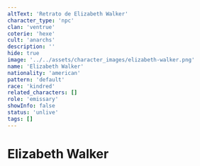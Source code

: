 ```yaml
---
altText: 'Retrato de Elizabeth Walker'
character_type: 'npc'
clan: 'ventrue'
coterie: 'hexe'
cult: 'anarchs'
description: ''
hide: true
image: '../../assets/character_images/elizabeth-walker.png'
name: 'Elizabeth Walker'
nationality: 'american'
pattern: 'default'
race: 'kindred'
related_characters: []
role: 'emissary'
showInfo: false
status: 'unlive'
tags: []
---
```


# Elizabeth Walker

